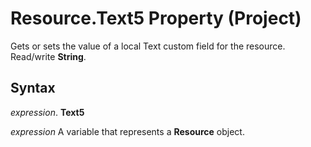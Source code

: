 
# Resource.Text5 Property (Project)

Gets or sets the value of a local Text custom field for the resource. Read/write  **String**.


## Syntax

 _expression_. **Text5**

 _expression_ A variable that represents a **Resource** object.

